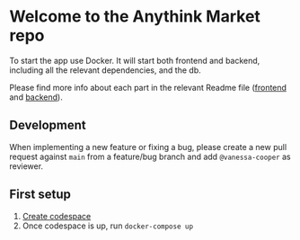 # Welcome to the Anythink Market repo

To start the app use Docker. It will start both frontend and backend, including all the relevant dependencies, and the db.

Please find more info about each part in the relevant Readme file ([frontend](frontend/readme.md) and [backend](backend/README.md)).

## Development

When implementing a new feature or fixing a bug, please create a new pull request against `main` from a feature/bug branch and add `@vanessa-cooper` as reviewer.

## First setup

1. [Create codespace](https://github.com/codespaces/new?hide_repo_select=true&ref=main&repo=562007232)
2. Once codespace is up, run `docker-compose up`